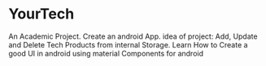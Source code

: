 # YourTech
An Academic Project.
Create an android App.
idea of project: Add, Update and Delete Tech Products from internal Storage.
Learn How to Create a good UI in android using material Components for android

